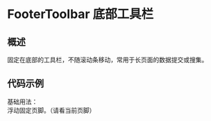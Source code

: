 <script lang="ts" setup>
import preview from '../../../src/components/preview.vue'
import demo1 from './demo1.vue';
</script>

# FooterToolbar 底部工具栏

## 概述

固定在底部的工具栏，不随滚动条移动，常用于长页面的数据提交或搜集。

## 代码示例

基础用法：<br/>
浮动固定页脚。（请看当前页脚）

<demo1/>

<preview comp-name='footerToolbar' demo-name='demo1'/>
